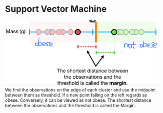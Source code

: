 # Support Vector Machine

![](images/image-50527643.png)
We find the observations on the edge of each cluster and use the midpoint between them as threshold. If a new point falling on the left regards as obese. Conversely, it can be viewed as not obese.
The shortest distance between the observations and the threshold is called the Margin.

